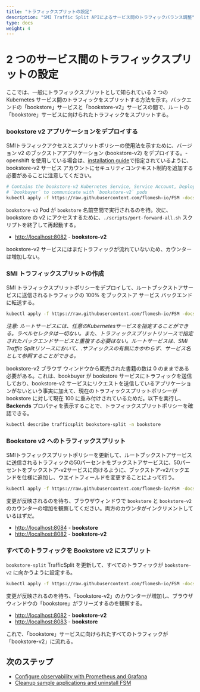 ```yaml
---
title: "トラフィックスプリットの設定"
description: "SMI Traffic Split APIによるサービス間のトラフィックバランス調整"
type: docs
weight: 4
---
```


# 2 つのサービス間のトラフィックスプリットの設定

ここでは、一般にトラフィックスプリットとして知られている 2 つの Kubernetes サービス間のトラフィックをスプリットする方法を示す。バックエンドの「bookstore」サービスと「bookstore-v2」サービスの間で、ルートの「bookstore」サービスに向けられたトラフィックをスプリットする。

### bookstore v2 アプリケーションをデプロイする

SMIトラフィックアクセスとスプリットポリシーの使用法を示すために、バージョン v2 のブックストアアプリケーション (bookstore-v2) をデプロイする。- openshift を使用している場合は、[installation guide](/docs/install/#openshift)で指定されているように、bookstore-v2 サービス アカウントにセキュリティコンテキスト制約を追加する必要があることに注意してください。

```bash
# Contains the bookstore-v2 Kubernetes Service, Service Account, Deployment and SMI Traffic Target resource to allow
# `bookbuyer` to communicate with `bookstore-v2` pods
kubectl apply -f https://raw.githubusercontent.com/flomesh-io/FSM -docs/{{< param fsm_branch >}}/manifests/apps/bookstore-v2.yaml
```

`bookstore-v2` Pod が `bookstore` 名前空間で実行されるのを待。次に、bookstore の v2 にアクセスするために、`./scripts/port-forward-all.sh` スクリプトを終了して再起動する。

- [http://localhost:8082](http://localhost:8082) - **bookstore-v2**

bookstore-v2 サービスにはまだトラフィックが流れていないため、カウンターは増加しない。

### SMI トラフィックスプリットの作成

SMI トラフィックスプリットポリシーをデプロイして、ルートブックストアサービスに送信されるトラフィックの 100% をブックストア サービス バックエンドに転送する。

```bash
kubectl apply -f https://raw.githubusercontent.com/flomesh-io/FSM -docs/{{< param fsm_branch >}}/manifests/split/traffic-split-v1.yaml
```

_注意: ルートサービスには、任意のKubernetesサービスを指定することができる。ラベルセレクタは一切ない。また、トラフィックスプリットリソースで指定されたバックエンドサービスと重複する必要はない。ルートサービスは、SMI Traffic Splitリソースにおいて、.<namespace>サフィックスの有無にかかわらず、サービス名として参照することができる。_

bookstore-v2 ブラウザ ウィンドウから販売された書籍の数は 0 のままである必要がある。これは、bookbuyer が bookstore サービスにトラフィックを送信しており、bookstore-v2 サービスにリクエストを送信しているアプリケーションがないという事実に加えて、現在のトラフィックスプリットポリシーが bookstore に対して現在 100 に重み付けされているためだ。以下を実行し、**Backends** プロパティを表示することで、トラフィックスプリットポリシーを確認できる。
```bash
kubectl describe trafficsplit bookstore-split -n bookstore
```

### Bookstore v2 へのトラフィックスプリット

SMIトラフィックスプリットポリシーを更新して、ルートブックストアサービスに送信されるトラフィックの50パーセントをブックストアサービスに、50パーセントをブックストア-v2サービスに向けるように、ブックストア-v2バックエンドを仕様に追加し、ウエイトフィールドを変更することによって行う。

```bash
kubectl apply -f https://raw.githubusercontent.com/flomesh-io/FSM -docs/{{< param fsm_branch >}}/manifests/split/traffic-split-50-50.yaml
```

変更が反映されるのを待ち、ブラウザウィンドウで `bookstore` と `bookstore-v2` のカウンターの増加を観察してください。両方のカウンタがインクリメントしているはずだ。

- [http://localhost:8084](http://localhost:8084) - **bookstore**
- [http://localhost:8082](http://localhost:8082) - **bookstore-v2**

### すべてのトラフィックを Bookstore v2 にスプリット

`bookstore-split` TrafficSplit を更新して、すべてのトラフィックが `bookstore-v2` に向かうように設定する。

```bash
kubectl apply -f https://raw.githubusercontent.com/flomesh-io/FSM -docs/{{< param fsm_branch >}}/manifests/split/traffic-split-v2.yaml
```

変更が反映されるのを待ち、「bookstore-v2」のカウンターが増加し、ブラウザウィンドウの「bookstore」がフリーズするのを観察する。

- [http://localhost:8082](http://localhost:8082) - **bookstore-v2**
- [http://localhost:8083](http://localhost:8084) - **bookstore**

これで、「bookstore」サービスに向けられたすべてのトラフィックが「bookstore-v2」に流れる。

## 次のステップ

- [Configure observability with Prometheus and Grafana](/docs/getting_started/observability/)
- [Cleanup sample applications and uninstall FSM ](/docs/getting_started/cleanup/)